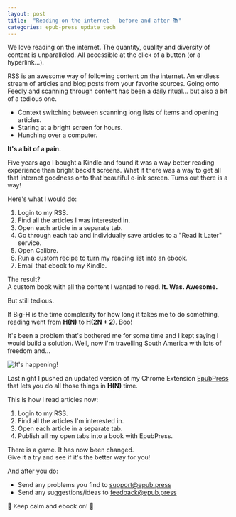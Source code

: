 ```yaml
---
layout: post
title:  "Reading on the internet - before and after 📚"
categories: epub-press update tech
---
```


We love reading on the internet. The quantity, quality and diversity of content is unparalleled. All accessible at the click of a button (or a hyperlink...).

RSS is an awesome way of following content on the internet. An endless stream of articles and blog posts from your favorite sources. Going onto Feedly and scanning through content has been a daily ritual... but also a bit of a tedious one.

- Context switching between scanning long lists of items and opening articles.
- Staring at a bright screen for hours.
- Hunching over a computer.

**It's a bit of a pain.**

Five years ago I bought a Kindle and found it was a way better reading experience than bright backlit screens. What if there was a way to get all that internet goodness onto that beautiful e-ink screen. Turns out there is a way!

Here's what I would do:

1. Login to my RSS.
2. Find all the articles I was interested in.
3. Open each article in a separate tab.
4. Go through each tab and individually save articles to a "Read It Later" service.
5. Open Calibre.
6. Run a custom recipe to turn my reading list into an ebook.
7. Email that ebook to my Kindle.

The result?  
A custom book with all the content I wanted to read. **It. Was. Awesome.**

But still tedious.

If Big-H is the time complexity for how long it takes me to do something, reading went from **H(N)** to **H(2N + 2)**. Boo!

It's been a problem that's bothered me for some time and I kept saying I would build a solution. Well, now I'm travelling South America with lots of freedom and...

![It's happening!](https://i.imgur.com/7drHiqr.gif)

Last night I pushed an updated version of my Chrome Extension [EpubPress](https://github.com/haroldtreen/epub-press-chrome/releases/tag/0.1.0) that lets you do all those things in **H(N)** time.

This is how I read articles now:

1. Login to my RSS.
2. Find all the articles I'm interested in.
3. Open each article in a separate tab.
4. Publish all my open tabs into a book with EpubPress.

There is a game. It has now been changed.  
Give it a try and see if it's the better way for you!

And after you do:

- Send any problems you find to [support@epub.press](mailto:support@epub.press)
- Send any suggestions/ideas to [feedback@epub.press](mailto:feedback@epub.press)

📖 Keep calm and ebook on! 📖
